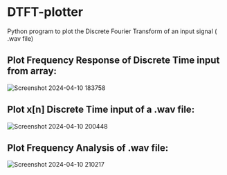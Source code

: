 # DTFT-plotter
Python program to plot the Discrete Fourier Transform of an input signal ( .wav file)
## Plot Frequency Response of Discrete Time input from array: 
![Screenshot 2024-04-10 183758](https://github.com/vnguyen31/DTFT-plotter/assets/131824809/3f43583e-8b11-496b-b151-a49986774ed7)

## Plot x[n] Discrete Time input of a .wav file:
![Screenshot 2024-04-10 200448](https://github.com/vnguyen31/DTFT-plotter/assets/131824809/d1d2802f-2c70-4487-8795-da262c53f531)

## Plot Frequency Analysis of .wav file:
![Screenshot 2024-04-10 210217](https://github.com/vnguyen31/DTFT-plotter/assets/131824809/de27814f-88b3-46a9-b4e9-b3b2e77eb12f)
